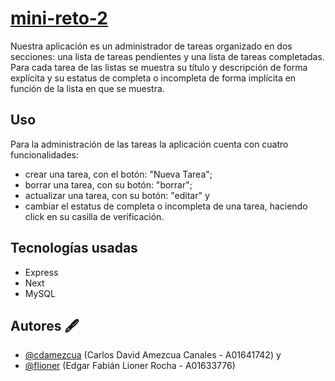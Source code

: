 # [mini-reto-2](https://minireto2.fabianlioner.com/)
Nuestra aplicación es un administrador de tareas organizado en dos secciones: una lista de tareas pendientes y una lista de tareas completadas.
Para cada tarea de las listas se muestra su título y descripción de forma explícita y su estatus de completa o incompleta de forma implícita en función de la lista en que se muestra.
## Uso
Para la administración de las tareas la aplicación cuenta con cuatro funcionalidades:
- crear una tarea, con el botón: "Nueva Tarea";
- borrar una tarea, con su botón: "borrar";
- actualizar una tarea, con su botón: "editar" y
- cambiar el estatus de completa o incompleta de una tarea, haciendo click en su casilla de verificación.
## Tecnologías usadas
- Express
- Next
- MySQL
## Autores 🖋
- [@cdamezcua](https://github.com/cdamezcua) (Carlos David Amezcua Canales - A01641742) y
- [@flioner](https://github.com/flioner) (Edgar Fabián Lioner Rocha - A01633776)

